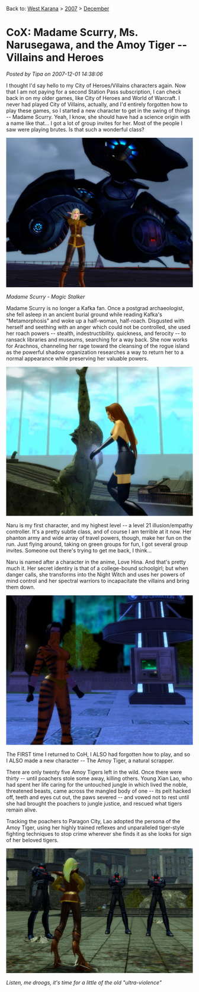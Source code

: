 Back to: [West Karana](/posts/westkarana.md) > [2007](/posts/2007/westkarana.md) > [December](./westkarana.md)
# CoX: Madame Scurry, Ms. Narusegawa, and the Amoy Tiger -- Villains and Heroes

*Posted by Tipa on 2007-12-01 14:38:06*

I thought I'd say hello to my City of Heroes/Villains characters again. Now that I am not paying for a second Station Pass subscription, I can check back in on my older games, like City of Heroes and World of Warcraft. I never had played City of Villains, actually, and I'd entirely forgotten how to play these games, so I started a new character to get in the swing of things -- Madame Scurry. Yeah, I know, she should have had a science origin with a name like that... I got a lot of group invites for her. Most of the people I saw were playing brutes. Is that such a wonderful class?

![cityofheroes-2007-12-01-12-05-32-84.jpg](../../../uploads/2007/12/cityofheroes-2007-12-01-12-05-32-84.jpg)

*Madame Scurry - Magic Stalker*

Madame Scurry is no longer a Kafka fan. Once a postgrad archaeologist, she fell asleep in an ancient burial ground while reading Kafka's "Metamorphosis" and woke up a half-woman, half-roach. Disgusted with herself and seething with an anger which could not be controlled, she used her roach powers -- stealth, indestructibility. quickness, and ferocity -- to ransack libraries and museums, searching for a way back. She now works for Arachnos, channeling her rage toward the cleansing of the rogue island as the powerful shadow organization researches a way to return her to a normal appearance while preserving her valuable powers.

![cityofheroes-2007-12-01-12-15-57-56.jpg](../../../uploads/2007/12/cityofheroes-2007-12-01-12-15-57-56.jpg)

Naru is my first character, and my highest level -- a level 21 illusion/empathy controller. It's a pretty subtle class, and of course I am terrible at it now. Her phanton army and wide array of travel powers, though, make her fun on the run. Just flying around, taking on green groups for fun, I got several group invites. Someone out there's trying to get me back, I think...

Naru is named after a character in the anime, Love Hina. And that's pretty much it. Her secret identiry is that of a college-bound schoolgirl; but when danger calls, she transforms into the Night Witch and uses her powers of mind control and her spectral warriors to incapacitate the villains and bring them down.

![cityofheroes-2007-12-01-13-03-23-23.jpg](../../../uploads/2007/12/cityofheroes-2007-12-01-13-03-23-23.jpg)

The FIRST time I returned to CoH, I ALSO had forgotten how to play, and so I ALSO made a new character -- The Amoy Tiger, a natural scrapper.

There are only twenty five Amoy Tigers left in the wild. Once there were thirty -- until poachers stole some away, killing others. Young Xian Lao, who had spent her life caring for the untouched jungle in which lived the noble, threatened beasts, came across the mangled body of one -- its pelt hacked off, teeth and eyes cut out, the paws severed -- and vowed not to rest until she had brought the poachers to jungle justice, and rescued what tigers remain alive.

Tracking the poachers to Paragon City, Lao adopted the persona of the Amoy Tiger, using her highly trained reflexes and unparalleled tiger-style fighting techniques to stop crime wherever she finds it as she looks for sign of her beloved tigers.

![cityofheroes-2007-12-01-11-16-39-50.jpg](../../../uploads/2007/12/cityofheroes-2007-12-01-11-16-39-50.jpg)

*Listen, me droogs, it's time for a little of the old "ultra-violence"*

